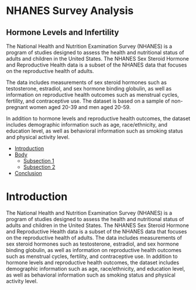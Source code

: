 # NHANES Survey Analysis
## Hormone Levels and Infertility

The National Health and Nutrition Examination Survey (NHANES) is a program of studies designed to assess the health and nutritional status of adults and children in the United States. The NHANES Sex Steroid Hormone and Reproductive Health data is a subset of the NHANES data that focuses on the reproductive health of adults.

The data includes measurements of sex steroid hormones such as testosterone, estradiol, and sex hormone binding globulin, as well as information on reproductive health outcomes such as menstrual cycles, fertility, and contraceptive use. The dataset is based on a sample of non-pregnant women aged 20-39 and men aged 20-59.

In addition to hormone levels and reproductive health outcomes, the dataset includes demographic information such as age, race/ethnicity, and education level, as well as behavioral information such as smoking status and physical activity level.
 
* [Introduction](#section-one)
* [Body](#section-two)
    - [Subsection 1](#subsection-one)
    - [Subsection 2](#anything-you-like)
* [Conclusion](#section-three)

<a id="section-one"></a>
# Introduction
The National Health and Nutrition Examination Survey (NHANES) is a program of studies designed to assess the health and nutritional status of adults and children in the United States. The NHANES Sex Steroid Hormone and Reproductive Health data is a subset of the NHANES data that focuses on the reproductive health of adults. The data includes measurements of sex steroid hormones such as testosterone, estradiol, and sex hormone binding globulin, as well as information on reproductive health outcomes such as menstrual cycles, fertility, and contraceptive use. In addition to hormone levels and reproductive health outcomes, the dataset includes demographic information such as age, race/ethnicity, and education level, as well as behavioral information such as smoking status and physical activity level.
